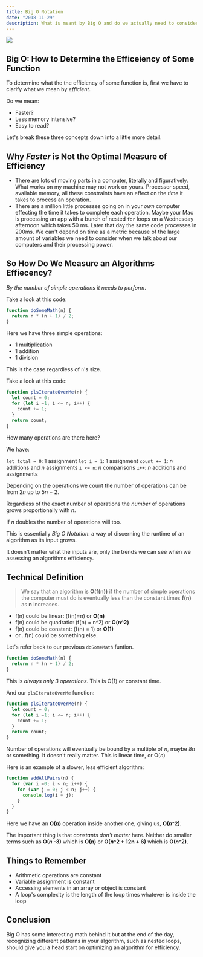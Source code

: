 ```yaml
---
title: Big O Notation
date: "2018-11-29"
description: What is meant by Big O and do we actually need to consider it when building software?
---
```


![](https://res.cloudinary.com/twhiteblog/image/upload/v1543451725/Header%20Images/big_o_post.jpg)

## Big O: How to Determine the Efficeiency of Some Function

To determine what the the efficiency of some function is, first we have to clarify what we mean by *efficient*.

Do we mean:

* Faster?
* Less memory intensive?
* Easy to read?

Let's break these three concepts down into a little more detail.

## Why *Faster* is Not the Optimal Measure of Efficiency

* There are lots of moving parts in a computer, literally and figuratively. What works on my machine may not work on yours. Processor speed, available memory, all these constraints have an effect on the *time* it takes to process an operation.
* There are a million little processes going on in your *own* computer effecting the time it takes to complete each operation. Maybe your Mac is processing an app with a bunch of nested `for` loops on a Wednesday afternoon which takes 50 ms. Later that day the same code processes in 200ms. We can't depend on time as a metric because of the large amount of variables we need to consider when we talk about our computers and their processing power.

## So How Do We Measure an Algorithms Effiecency?

*By the number of simple operations it needs to perform*.

Take a look at this code:

```js
function doSomeMath(n) {
  return n * (n + 1) / 2;
}
```

Here we have three simple operations:

* 1 multiplication
* 1 addition
* 1 division

This is the case regardless of `n`'s size.

Take a look at this code:

```js
function plsIterateOverMe(n) {
  let count = 0;
  for (let i =1; i <= n; i++) {
    count += 1;
  }
  return count;
}
```

How many operations are there here?

We have:

`let total = 0`: 1 assignment
`let i = 1`: 1 assignment
`count += 1`: *n* additions and *n* assignments
`i <= n`: *n* comparisons
`i++`: *n* additions and assignments

Depending on the operations we count the number of operations can be from 2*n* up to 5*n* + 2.

Regardless of the exact number of operations the *number* of operations grows proportionally with *n*.

If *n* doubles the number of operations will too. 

This is essentially *Big O Notation*: a way of discerning the runtime of an algorithm as its input grows.

It doesn't matter what the inputs are, only the trends we can see when we assessing an algorithms efficiency.

## Technical Definition

> We say that an algorithm is **O(f(n))** if the number of simple operations the computer must do is eventually less than the constant times **f(n)** as **n** increases.


* f(n) could be linear: (f(n)=n) or **O(n)**
* f(n) could be quadratic: (f(n) = n^2) or **O(n^2)**
* f(n) could be constant: (f(n) = 1) or **O(1)**
* or...f(n) could be something else.

Let's refer back to our previous `doSomeMath` funtion.

```js
function doSomeMath(n) {
  return n * (n + 1) / 2;
}
```
This is *always only 3 operations*. This is O(1) or constant time.

And our `plsIterateOverMe` function:

```js
function plsIterateOverMe(n) {
  let count = 0;
  for (let i =1; i <= n; i++) {
    count += 1;
  }
  return count;
}
```
Number of operations will eventually be bound by a multiple of *n*, maybe *8n* or something. It doesn't really matter. This is linear time, or O(*n*)

Here is an example of a slower, less efficient algorithm:

```js
function addAllPairs(n) {
  for (var i =0; i < n; i++) {
    for (var j = 0; j < n; j++) {
      console.log(i + j);
    }
  }
}
```
Here we have an **O(*n*)** operation inside another one, giving us, **O(*n*^2)**.

The important thing is that *constants don't matter* here. Neither do smaller terms such as **O(*n* -3)** which is **O(*n*)** or **O(*n*^2 + 12n + 6)** which is **O(*n*^2)**.

## Things to Remember

* Arithmetic operations are constant
* Variable assignment is constant
* Accessing elements in an array or object is constant
* A loop's complexity is the length of the loop times whatever is inside the loop

## Conclusion

Big O has some interesting math behind it but at the end of the day, recognizing different patterns in your algorithm, such as nested loops, should give you a head start on optimizing an algorithm for efficiency.
